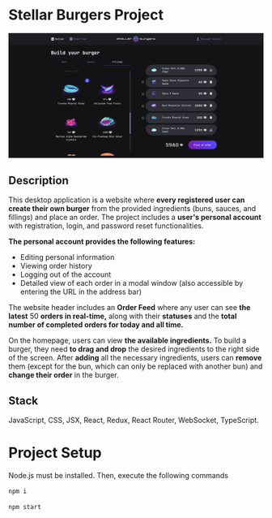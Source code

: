 # Stellar Burgers Project

![Preview](./README_static/preview.png)

## Description

This desktop application is a website where **every registered user can create their own burger** from the provided ingredients (buns, sauces, and fillings) and place an order. The project includes a **user's personal account** with registration, login, and password reset functionalities.

**The personal account provides the following features:**

- Editing personal information
- Viewing order history
- Logging out of the account
- Detailed view of each order in a modal window (also accessible by entering the URL in the address bar)

The website header includes an **Order Feed** where any user can see **the latest** 50 **orders in real-time,** along with their **statuses** and the **total number of completed orders for today and all time.**

On the homepage, users can view **the available ingredients.** To build a burger, they need **to drag and drop** the desired ingredients to the right side of the screen. After **adding** all the necessary ingredients, users can **remove** them (except for the bun, which can only be replaced with another bun) and **change their order** in the burger.

## Stack
JavaScript, CSS, JSX, React, Redux, React Router, WebSocket, TypeScript.

# Project Setup
Node.js must be installed. Then, execute the following commands

```sh
npm i
```

```sh
npm start
```